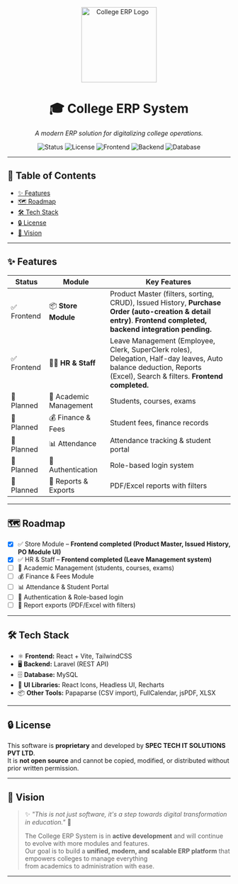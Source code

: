 <p align="center">
  <img src="https://res.cloudinary.com/dpv8uxc8p/image/upload/v1757764420/logo_znzxkr.png" alt="College ERP Logo" width="170"/>
</p>

<div align="center">

# 🎓 College ERP System

_A modern ERP solution for digitalizing college operations._

![Status](https://img.shields.io/badge/Status-In%20Development-yellow)
![License](https://img.shields.io/badge/License-Proprietary-red)
![Frontend](https://img.shields.io/badge/Frontend-React%20%2B%20Vite-61dafb?logo=react&logoColor=white)
![Backend](https://img.shields.io/badge/Backend-Laravel-red?logo=laravel)
![Database](https://img.shields.io/badge/Database-MySQL-blue?logo=mysql)

</div>

---

## 📑 Table of Contents

- [✨ Features](#-features)
- [🗺️ Roadmap](#️-roadmap)
- [🛠️ Tech Stack](#-tech-stack)
- [🔒 License](#-license)
- [🌟 Vision](#-vision)

---

## ✨ Features

| Status      | Module                 | Key Features                                                                                                                                                          |
| ----------- | ---------------------- | --------------------------------------------------------------------------------------------------------------------------------------------------------------------- |
| ✅ Frontend | 📦 **Store Module**    | Product Master (filters, sorting, CRUD), Issued History, **Purchase Order (auto-creation & detail entry)**. **Frontend completed, backend integration pending.**      |
| ✅ Frontend | 👨‍🏫 **HR & Staff**      | Leave Management (Employee, Clerk, SuperClerk roles), Delegation, Half-day leaves, Auto balance deduction, Reports (Excel), Search & filters. **Frontend completed.** |
| 🚧 Planned  | 🧾 Academic Management | Students, courses, exams                                                                                                                                              |
| 🚧 Planned  | 💰 Finance & Fees      | Student fees, finance records                                                                                                                                         |
| 🚧 Planned  | 📊 Attendance          | Attendance tracking & student portal                                                                                                                                  |
| 🚧 Planned  | 🔐 Authentication      | Role-based login system                                                                                                                                               |
| 🚧 Planned  | 📑 Reports & Exports   | PDF/Excel reports with filters                                                                                                                                        |

---

## 🗺️ Roadmap

- [x] ✅ Store Module – **Frontend completed (Product Master, Issued History, PO Module UI)**
- [x] ✅ HR & Staff – **Frontend completed (Leave Management system)**
- [ ] 🧾 Academic Management (students, courses, exams)
- [ ] 💰 Finance & Fees Module
- [ ] 📊 Attendance & Student Portal
- [ ] 🔐 Authentication & Role-based login
- [ ] 📑 Report exports (PDF/Excel with filters)

---

## 🛠️ Tech Stack

- ⚛️ **Frontend:** React + Vite, TailwindCSS
- 🖥️ **Backend:** Laravel (REST API)
- 🗄️ **Database:** MySQL
- 🎨 **UI Libraries:** React Icons, Headless UI, Recharts
- 📦 **Other Tools:** Papaparse (CSV import), FullCalendar, jsPDF, XLSX

---

## 🔒 License

This software is **proprietary** and developed by **SPEC TECH IT SOLUTIONS PVT LTD**.  
It is **not open source** and cannot be copied, modified, or distributed without prior written permission.

---

## 🌟 Vision

> ✨ _"This is not just software, it's a step towards digital transformation in education."_ 🚀
>
> The College ERP System is in **active development** and will continue to evolve with more modules and features.  
> Our goal is to build a **unified, modern, and scalable ERP platform** that empowers colleges to manage everything  
> from academics to administration with ease.

---
